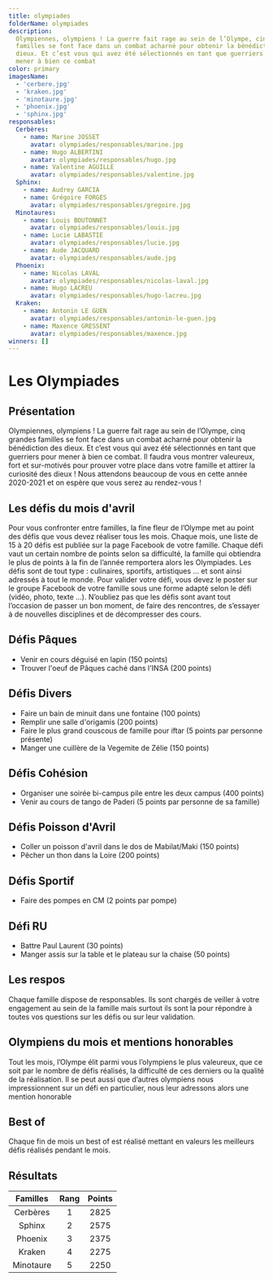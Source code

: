 ```yaml
---
title: olympiades
folderName: olympiades
description:
  Olympiennes, olympiens ! La guerre fait rage au sein de l’Olympe, cinq grandes
  familles se font face dans un combat acharné pour obtenir la bénédiction des
  dieux. Et c’est vous qui avez été sélectionnés en tant que guerriers pour
  mener à bien ce combat
color: primary
imagesName:
  - 'cerbere.jpg'
  - 'kraken.jpg'
  - 'minotaure.jpg'
  - 'phoenix.jpg'
  - 'sphinx.jpg'
responsables:
  Cerbères:
    - name: Marine JOSSET
      avatar: olympiades/responsables/marine.jpg
    - name: Hugo ALBERTINI
      avatar: olympiades/responsables/hugo.jpg
    - name: Valentine AGUILLE
      avatar: olympiades/responsables/valentine.jpg
  Sphinx:
    - name: Audrey GARCIA
    - name: Grégoire FORGES
      avatar: olympiades/responsables/gregoire.jpg
  Minotaures:
    - name: Louis BOUTONNET
      avatar: olympiades/responsables/louis.jpg
    - name: Lucie LABASTIE
      avatar: olympiades/responsables/lucie.jpg
    - name: Aude JACQUARD
      avatar: olympiades/responsables/aude.jpg
  Phoenix:
    - name: Nicolas LAVAL
      avatar: olympiades/responsables/nicolas-laval.jpg
    - name: Hugo LACREU
      avatar: olympiades/responsables/hugo-lacreu.jpg
  Kraken:
    - name: Antonin LE GUEN
      avatar: olympiades/responsables/antonin-le-guen.jpg
    - name: Maxence GRESSENT
      avatar: olympiades/responsables/maxence.jpg
winners: []
---
```


<div class="font-olympiades">

# Les Olympiades

</div>

## Présentation

<div class="font-olympiades">

Olympiennes, olympiens ! La guerre fait rage au sein de l’Olympe, cinq grandes
familles se font face dans un combat acharné pour obtenir la bénédiction des
dieux. Et c’est vous qui avez été sélectionnés en tant que guerriers pour mener
à bien ce combat. Il faudra vous montrer valeureux, fort et sur-motivés pour
prouver votre place dans votre famille et attirer la curiosité des dieux ! Nous
attendons beaucoup de vous en cette année 2020-2021 et on espère que vous serez
au rendez-vous !

</div>

<campus-center>
  <campus-carousel :names="imagesName" :folder-name="folderName"></campus-carousel>
</campus-center>

## Les défis du mois d'avril

<div class="list-lightning font-olympiades">

Pour vous confronter entre familles, la fine fleur de l’Olympe met au point des
défis que vous devez réaliser tous les mois. Chaque mois, une liste de 15 à 20
défis est publiée sur la page Facebook de votre famille. Chaque défi vaut un
certain nombre de points selon sa difficulté, la famille qui obtiendra le plus
de points à la fin de l’année remportera alors les Olympiades. Les défis sont de
tout type : culinaires, sportifs, artistiques … et sont ainsi adressés à tout le
monde. Pour valider votre défi, vous devez le poster sur le groupe Facebook de
votre famille sous une forme adapté selon le défi (vidéo, photo, texte …).
N’oubliez pas que les défis sont avant tout l’occasion de passer un bon moment,
de faire des rencontres, de s’essayer à de nouvelles disciplines et de
décompresser des cours.

## Défis Pâques

- Venir en cours déguisé en lapin (150 points)
- Trouver l'oeuf de Pâques caché dans l'INSA (200 points)

## Défis Divers

- Faire un bain de minuit dans une fontaine (100 points)
- Remplir une salle d'origamis (200 points)
- Faire le plus grand couscous de famille pour iftar (5 points par personne présente)
- Manger une cuillère de la Vegemite de Zélie (150 points)

## Défis Cohésion

- Organiser une soirée bi-campus pile entre les deux campus (400 points)
- Venir au cours de tango de Paderi (5 points par personne de sa famille)

## Défis Poisson d'Avril

- Coller un poisson d'avril dans le dos de Mabilat/Maki (150 points)
- Pêcher un thon dans la Loire (200 points)

## Défis Sportif

- Faire des pompes en CM (2 points par pompe)

## Défi RU

- Battre Paul Laurent (30 points)
- Manger assis sur la table et le plateau sur la chaise (50 points)


</div>

## Les respos

<div class="font-olympiades">

Chaque famille dispose de responsables. Ils sont chargés de veiller à votre
engagement au sein de la famille mais surtout ils sont la pour répondre à toutes
vos questions sur les défis ou sur leur validation.

</div>

<campus-team :team="responsables" :color="color"></campus-team>

## Olympiens du mois et mentions honorables

<div class="font-olympiades">

Tout les mois, l’Olympe élit parmi vous l’olympiens le plus valeureux, que ce
soit par le nombre de défis réalisés, la difficulté de ces derniers ou la
qualité de la réalisation. Il se peut aussi que d’autres olympiens nous
impressionnent sur un défi en particulier, nous leur adressons alors une mention
honorable

</div>

<campus-team :team="winners" :color="color"></campus-team>

## Best of

<div class="font-olympiades">

Chaque fin de mois un best of est réalisé mettant en valeurs les meilleurs défis
réalisés pendant le mois.

</div>

## Résultats

| Familles  | Rang | Points |
| :-------: | :--: | :----: |
| Cerbères  |  1   |  2825  |
|  Sphinx   |  2   |  2575  |
|  Phoenix  |  3   |  2375  |
|  Kraken   |  4   |  2275  |
| Minotaure |  5   |  2250  |
